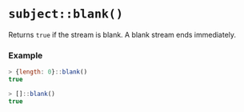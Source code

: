 # `subject::blank()`

Returns `true` if the stream is blank. A blank stream ends immediately.

### Example
```js
> {length: 0}::blank()
true

> []::blank()
true
```
